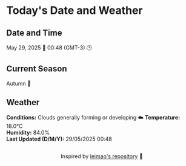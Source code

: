  # Today's Date and Weather
    
## Date and Time
May 29, 2025 📅
00:48 (GMT-3) 🕒

## Current Season
Autumn 🍂
## Weather 
**Conditions:** Clouds generally forming or developing ☁️
**Temperature:** 18.0°C  
**Humidity:** 84.0%  
**Last Updated (D/M/Y):** 29/05/2025 00:48
##
<div align="center">Inspired by <a href="https://github.com/leimao/What-Is-The-Date-Today">leimao's repository</a> 🌱</div>
